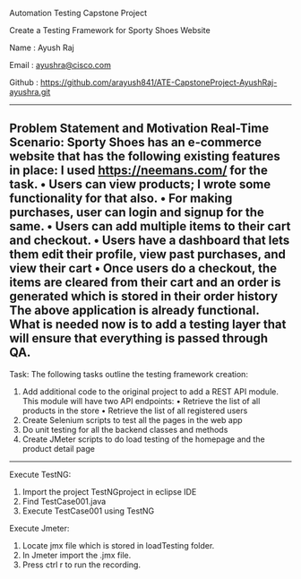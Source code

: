 Automation Testing Capstone Project

Create a Testing Framework for Sporty Shoes Website

Name : Ayush Raj

Email : ayushra@cisco.com

Github :  https://github.com/arayush841/ATE-CapstoneProject-AyushRaj-ayushra.git

-------------------------------------------------------------------------------------------------------------------------------------
Problem Statement and Motivation Real-Time Scenario:
 Sporty Shoes has an e-commerce website that has the following existing features in place:  I used https://neemans.com/ for the task.
• Users can view products; I wrote some functionality for that also.
• For making purchases, user can login and signup for the same.
• Users can add multiple items to their cart and checkout.
• Users have a dashboard that lets them edit their profile, view past purchases, and view their cart 
• Once users do a checkout, the items are cleared from their cart and an order is generated which is stored in their order history The above application is already functional. 
What is needed now is to add a testing layer that will ensure that everything is passed through QA.
-------------------------------------------------------------------------------------------------------------------------------------
Task:
The following tasks outline the testing framework creation: 
1. Add additional code to the original project to add a REST API module. This module will have two API endpoints: 
• Retrieve the list of all products in the store 
• Retrieve the list of all registered users
2. Create Selenium scripts to test all the pages in the web app 
3. Do unit testing for all the backend classes and methods
4. Create JMeter scripts to do load testing of the homepage and the product detail page
-------------------------------------------------------------------------------------------------------------------------------------
Execute TestNG:
1.	Import the project TestNGproject in eclipse IDE
2.	Find TestCase001.java
3.	Execute TestCase001 using TestNG

Execute Jmeter:
1.	Locate jmx file which is stored in loadTesting folder.
2.	In Jmeter import the .jmx file.
3.	Press ctrl r to run the recording.
